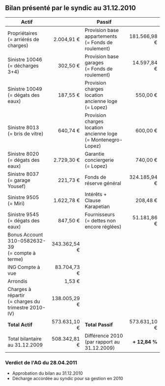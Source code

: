 <link rel="stylesheet" href="normal4.css">

## Bilan présenté par le syndic au 31.12.2010

| Actif | &nbsp; | Passif | &nbsp; |
| --- | ---: | --- | ---:|
| Propriétaires<br>(= arriérés de charges) | 2.004,91 € | Provision base appartements<br>(= Fonds de roulement) | 181.566,98 € |
| Sinistre 10046<br>(= décharges 3+4) | 302,50 € | Provision base garages<br>(= Fonds de roulement) | 14.597,84 € |
| Sinistre 10049<br>(= dégats des eaux) | 187,55 € | Provision charges<br>location ancienne loge<br>(= Lopez) | 550,00 €
Sinistre 8013<br>(= bris de vitre) | 640,74 € | Provision charges<br>location ancienne loge<br>(= Montenegro-Lopez) | 600,00 €
Sinistre 8020<br>(= dégats des eaux) | 2.729,30 € | Garantie conciergerie<br>(= Lopez) | 740,00 €
Sinistre 8037<br>(= garage Yousef) | 221,73 € | Fonds de réserve général | 324.185,94 €
Sinistre 9505<br>(= Miri) | 1.622,78 € | Intérêts + Clause Karapetian | 208,48 €
Sinistre 9545<br>(= dégats des eaux) | 847,50 € | Fournisseurs<br>(= dettes non encore réglées) | 51.181,86 €
Bonus Account<br>310-0582632-39<br>(= compte à terme) | 343.362,54 € |   |  
ING Compte à vue | 83.704,73 € |   |  
Arrondis | 1,53 € |   |  
Charges à répartir<br>(= charges du trimestre 2010-IV) | 138.005,29 € |   |  
**Total Actif** | 573.631,10 € | **Total Passif** | 573.631,10 €
Total bilantaire<br>au 31.12.2009 | 508.342,81 € | Différence 2010<br>(par rapport au 31.12.2009) | **+ 12,84 %**

### Verdict de l'AG du 28.04.2011

* Approbation du bilan au 31.12.2010
* Décharge accordée au syndic pour sa gestion en 2010